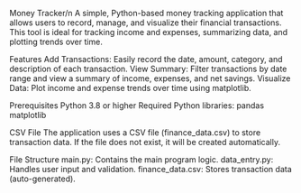Money Tracker/n
A simple, Python-based money tracking application that allows users to record, manage, and visualize their financial transactions. This tool is ideal for tracking income and expenses, summarizing data, and plotting trends over time.

Features
Add Transactions: Easily record the date, amount, category, and description of each transaction.
View Summary: Filter transactions by date range and view a summary of income, expenses, and net savings.
Visualize Data: Plot income and expense trends over time using matplotlib.

Prerequisites
Python 3.8 or higher
Required Python libraries:
pandas
matplotlib

CSV File
The application uses a CSV file (finance_data.csv) to store transaction data. If the file does not exist, it will be created automatically.

File Structure
main.py: Contains the main program logic.
data_entry.py: Handles user input and validation.
finance_data.csv: Stores transaction data (auto-generated).

